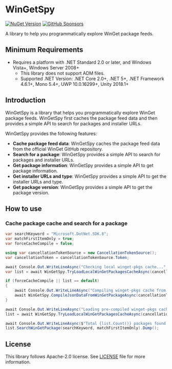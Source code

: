 # WinGetSpy

[![NuGet Version](https://img.shields.io/nuget/v/WinGetSpy)](https://www.nuget.org/packages/WinGetSpy/) [![GitHub Sponsors](https://img.shields.io/github/sponsors/rkttu)](https://github.com/sponsors/rkttu/)

A library to help you programmatically explore WinGet package feeds.

## Minimum Requirements

- Requires a platform with .NET Standard 2.0 or later, and Windows Vista+, Windows Server 2008+
  - This library does not support ADM files.
  - Supported .NET Version: .NET Core 2.0+, .NET 5+, .NET Framework 4.6.1+, Mono 5.4+, UWP 10.0.16299+, Unity 2018.1+

## Introduction

WinGetSpy is a library that helps you programmatically explore WinGet package feeds. WinGetSpy first caches the package feed data and then provides a simple API to search for packages and installer URLs.

WinGetSpy provides the following features:

- **Cache package feed data**: WinGetSpy caches the package feed data from the official WinGet GitHub repository.
- **Search for a package**: WinGetSpy provides a simple API to search for packages and installer URLs.
- **Get package information**: WinGetSpy provides a simple API to get package information.
- **Get installer URLs and type**: WinGetSpy provides a simple API to get the installer URLs and type.
- **Get package version**: WinGetSpy provides a simple API to get the package version.

## How to use

### Cache package cache and search for a package

```csharp
var searchKeyword = "Microsoft.DotNet.SDK.8";
var matchFirstItemOnly = true;
var forceCacheCompile = false;

using var cancellationTokenSource = new CancellationTokenSource();
var cancellationToken = cancellationTokenSource.Token;

await Console.Out.WriteLineAsync("Checking local winget-pkgs cache...".AsMemory(), cancellationToken).ConfigureAwait(false);
var list = await WinGetSpy.TryLoadLocalWinGetPackagesCacheAsync(cancellationToken: cancellationToken).ConfigureAwait(false);

if (forceCacheCompile || list == default)
{
	await Console.Out.WriteLineAsync("Compiling winget-pkgs cache from GitHub ZIP ball...".AsMemory(), cancellationToken).ConfigureAwait(false);
	await WinGetSpy.CompileJsonDataFromWinGetPackageAsync(cancellationToken: cancellationToken).ConfigureAwait(false);
}

await Console.Out.WriteLineAsync("Loading pre-compiled winget-pkgs cache...".AsMemory(), cancellationToken).ConfigureAwait(false);
list = await WinGetSpy.TryLoadLocalWinGetPackagesCacheAsync(cancellationToken: cancellationToken).ConfigureAwait(false);

await Console.Out.WriteLineAsync($"Total {list.Count()} packages found.".AsMemory(), cancellationToken).ConfigureAwait(false);
list.SearchWinGetPackage(searchKeyword, matchFirstItemOnly).Dump();
```

## License

This library follows Apache-2.0 license. See [LICENSE](./LICENSE) file for more information.
